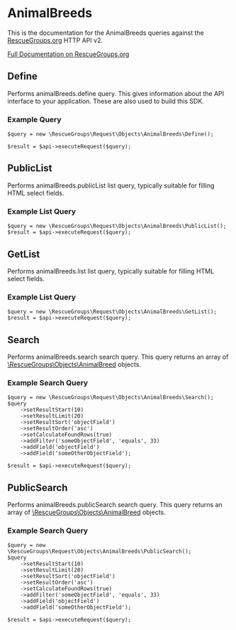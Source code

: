 # AnimalBreeds

This is the documentation for the AnimalBreeds queries against the [RescueGroups.org](https://www.rescuegroups.org/) HTTP API v2.

[Full Documentation on RescueGroups.org](https://userguide.rescuegroups.org/display/APIDG/Object+definitions#Objectdefinitions-animalBreeds)

## Define
Performs animalBreeds.define query. This gives information about the API interface to your application. These are also used to build this SDK.

### Example Query

    $query = new \RescueGroups\Request\Objects\AnimalBreeds\Define();

    $result = $api->executeRequest($query);
## PublicList
Performs animalBreeds.publicList list query, typically suitable for filling HTML select fields.

### Example List Query

    $query = new \RescueGroups\Request\Objects\AnimalBreeds\PublicList();
    $result = $api->executeRequest($query);
## GetList
Performs animalBreeds.list list query, typically suitable for filling HTML select fields.

### Example List Query

    $query = new \RescueGroups\Request\Objects\AnimalBreeds\GetList();
    $result = $api->executeRequest($query);
## Search
Performs animalBreeds.search search query. This query returns an array of [\RescueGroups\Objects\AnimalBreed](../../../src/Objects/AnimalBreed.php) objects.

### Example Search Query

    $query = new \RescueGroups\Request\Objects\AnimalBreeds\Search();
    $query
        ->setResultStart(10)
        ->setResultLimit(20)
        ->setResultSort('objectField')
        ->setResultOrder('asc')
        ->setCalculateFoundRows(true)
        ->addFilter('someObjectField', 'equals', 33)
        ->addField('objectField')
        ->addField('someOtherObjectField');

    $result = $api->executeRequest($query);
## PublicSearch
Performs animalBreeds.publicSearch search query. This query returns an array of [\RescueGroups\Objects\AnimalBreed](../../../src/Objects/AnimalBreed.php) objects.

### Example Search Query

    $query = new \RescueGroups\Request\Objects\AnimalBreeds\PublicSearch();
    $query
        ->setResultStart(10)
        ->setResultLimit(20)
        ->setResultSort('objectField')
        ->setResultOrder('asc')
        ->setCalculateFoundRows(true)
        ->addFilter('someObjectField', 'equals', 33)
        ->addField('objectField')
        ->addField('someOtherObjectField');

    $result = $api->executeRequest($query);
